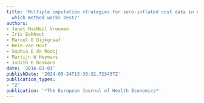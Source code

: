 ```yaml
---
title: 'Multiple imputation strategies for zero-inflated cost data in economic evaluations:
  which method works best?'
authors:
- Janet MacNeil Vroomen
- Iris Eekhout
- Marcel G Dijkgraaf
- Hein van Hout
- Sophia E de Rooij
- Martijn W Heymans
- Judith E Bosmans
date: '2016-01-01'
publishDate: '2024-05-24T13:30:32.723437Z'
publication_types:
- "2"
publication: '*The European Journal of Health Economics*'
---
```

